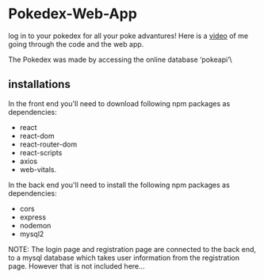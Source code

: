 # Pokedex-Web-App
log in to your pokedex for all your poke advantures!
Here is a [video](https://www.youtube.com/watch?v=dWNKYpaoEXA&ab_channel=PaceOfSol) of me going through the code and the web app.



The Pokedex was made by accessing the online database ‘pokeapi’\

## installations
In the front end you'll need to download following npm packages as dependencies: 
- react
- react-dom
- react-router-dom
- react-scripts
- axios
- web-vitals.


In the back end you'll need to install the following npm packages as dependencies: 
- cors
- express
- nodemon
- mysql2



NOTE: The login page and registration page are connected to the back end, to a mysql database which takes user information from the registration page. However that is not included here...


